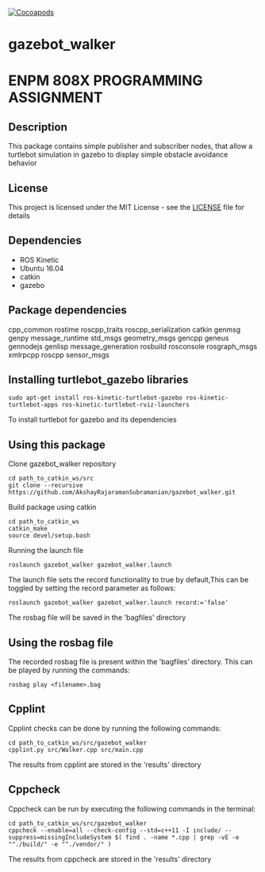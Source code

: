 [![Cocoapods](https://img.shields.io/cocoapods/l/AFNetworking.svg)](https://raw.githubusercontent.com/AkshayRajaramanSubramanian/gazebot_walker/master/LICENSE.md)

# gazebot_walker
# ENPM 808X PROGRAMMING ASSIGNMENT
## Description
This package contains simple publisher and subscriber nodes, that allow a turtlebot simulation in gazebo to display simple obstacle avoidance behavior

## License
This project is licensed under the MIT License - see the [LICENSE](https://raw.githubusercontent.com/AkshayRajaramanSubramanian/gazebot_walker/master/LICENSE.md) file for details

## Dependencies
* ROS Kinetic
* Ubuntu 16.04
* catkin
* gazebo

## Package dependencies
cpp_common
rostime
roscpp_traits
roscpp_serialization
catkin
genmsg
genpy
message_runtime
std_msgs
geometry_msgs
gencpp
geneus
gennodejs
genlisp
message_generation
rosbuild
rosconsole
rosgraph_msgs
xmlrpcpp
roscpp
sensor_msgs

## Installing turtlebot_gazebo libraries
```
sudo apt-get install ros-kinetic-turtlebot-gazebo ros-kinetic-turtlebot-apps ros-kinetic-turtlebot-rviz-launchers
```
To install turtlebot for gazebo and its dependencies

## Using this package
Clone gazebot_walker repository
```
cd path_to_catkin_ws/src
git clone --recursive https://github.com/AkshayRajaramanSubramanian/gazebot_walker.git
```
Build package using catkin
```
cd path_to_catkin_ws
catkin_make
source devel/setup.bash
```
Running the launch file
```
roslaunch gazebot_walker gazebot_walker.launch
```
The launch file sets the record functionality to true by default,This can be toggled by setting the record parameter as follows:
```
roslaunch gazebot_walker gazebot_walker.launch record:='false'
```
The rosbag file will be saved in the 'bagfiles' directory

## Using the rosbag file
The recorded rosbag file is present within the 'bagfiles' directory. This can be played by running the commands:
```
rosbag play <filename>.bag
```

## Cpplint
Cpplint checks can be done by running the following commands:
```
cd path_to_catkin_ws/src/gazebot_walker
cpplint.py src/Walker.cpp src/main.cpp
```
The results from cpplint are stored in the 'results' directory


## Cppcheck
Cppcheck can be run by executing the following commands in the terminal:
```
cd path_to_catkin_ws/src/gazebot_walker
cppcheck --enable=all --check-config --std=c++11 -I include/ --suppress=missingIncludeSystem $( find . -name *.cpp | grep -vE -e "^./build/" -e "^./vendor/" )
```
The results from cppcheck are stored in the 'results' directory
